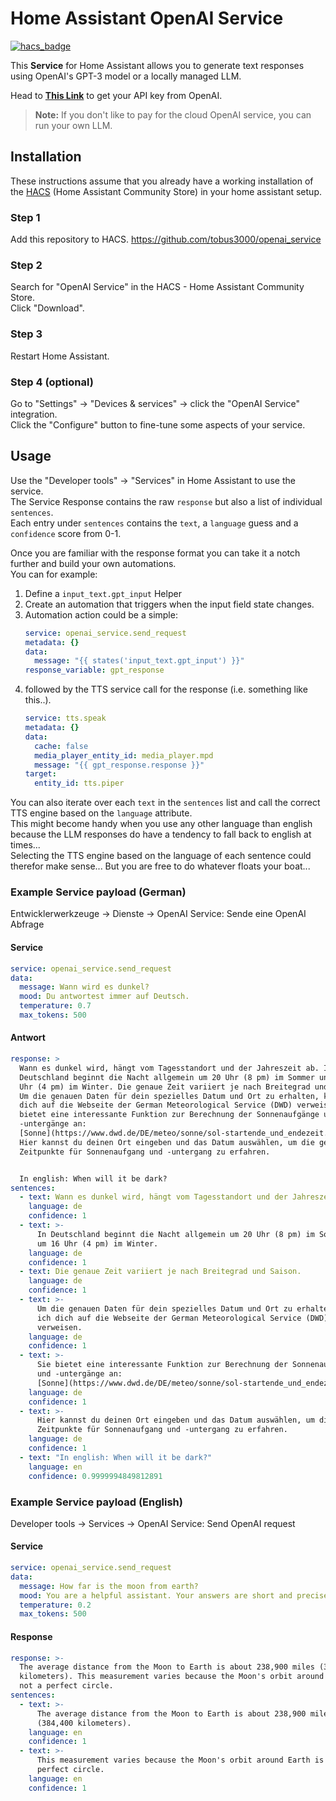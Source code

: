 # Home Assistant OpenAI Service

[![hacs_badge](https://img.shields.io/badge/HACS-Default-orange.svg)](https://github.com/custom-components/hacs)

This **Service** for Home Assistant allows you to generate text responses using OpenAI's GPT-3 model or a locally managed LLM.

Head to **[This Link](https://platform.openai.com/account/api-keys)** to get your API key from OpenAI.
> **Note:** If you don't like to pay for the cloud OpenAI service, you can run your own LLM.

## Installation

These instructions assume that you already have a working installation of the [HACS](https://hacs.xyz/) (Home Assistant Community Store) in your home assistant setup.

### Step 1

Add this repository to HACS. https://github.com/tobus3000/openai_service

### Step 2

Search for "OpenAI Service" in the HACS - Home Assistant Community Store.  
Click "Download".

### Step 3

Restart Home Assistant.

### Step 4 (optional)

Go to "Settings" -> "Devices & services" -> click the "OpenAI Service" integration.  
Click the "Configure" button to fine-tune some aspects of your service.

## Usage

Use the "Developer tools" -> "Services" in Home Assistant to use the service.  
The Service Response contains the raw `response` but also a list of individual `sentences`.  
Each entry under `sentences` contains the `text`, a `language` guess and a `confidence` score from 0-1.  

Once you are familiar with the response format you can take it a notch further and build your own automations.  
You can for example:  
1. Define a `input_text.gpt_input` Helper
1. Create an automation that triggers when the input field state changes.
1. Automation action could be a simple:
    ```yaml
    service: openai_service.send_request
    metadata: {}
    data:
      message: "{{ states('input_text.gpt_input') }}"
    response_variable: gpt_response
    ```
1. followed by the TTS service call for the response (i.e. something like this..).
    ```yaml
    service: tts.speak
    metadata: {}
    data:
      cache: false
      media_player_entity_id: media_player.mpd
      message: "{{ gpt_response.response }}"
    target:
      entity_id: tts.piper
    ```
You can also iterate over each `text` in the `sentences` list and call the correct TTS engine based on the `language` attribute.  
This might become handy when you use any other language than english because the LLM responses do have a tendency to fall back to english at times...  
Selecting the TTS engine based on the language of each sentence could therefor make sense... But you are free to do whatever floats your boat...

### Example Service payload (German)

Entwicklerwerkzeuge -> Dienste -> OpenAI Service: Sende eine OpenAI Abfrage

#### Service

```yaml
service: openai_service.send_request
data:
  message: Wann wird es dunkel?
  mood: Du antwortest immer auf Deutsch.
  temperature: 0.7
  max_tokens: 500
```

#### Antwort

```yaml
response: >
  Wann es dunkel wird, hängt vom Tagesstandort und der Jahreszeit ab. In
  Deutschland beginnt die Nacht allgemein um 20 Uhr (8 pm) im Sommer und um 16
  Uhr (4 pm) im Winter. Die genaue Zeit variiert je nach Breitegrad und Saison.
  Um die genauen Daten für dein spezielles Datum und Ort zu erhalten, kann ich
  dich auf die Webseite der German Meteorological Service (DWD) verweisen. Sie
  bietet eine interessante Funktion zur Berechnung der Sonnenaufgänge und
  -untergänge an:
  [Sonne](https://www.dwd.de/DE/meteo/sonne/sol-startende_und_endezeit.html).
  Hier kannst du deinen Ort eingeben und das Datum auswählen, um die genauen
  Zeitpunkte für Sonnenaufgang und -untergang zu erfahren.


  In english: When will it be dark?
sentences:
  - text: Wann es dunkel wird, hängt vom Tagesstandort und der Jahreszeit ab.
    language: de
    confidence: 1
  - text: >-
      In Deutschland beginnt die Nacht allgemein um 20 Uhr (8 pm) im Sommer und
      um 16 Uhr (4 pm) im Winter.
    language: de
    confidence: 1
  - text: Die genaue Zeit variiert je nach Breitegrad und Saison.
    language: de
    confidence: 1
  - text: >-
      Um die genauen Daten für dein spezielles Datum und Ort zu erhalten, kann
      ich dich auf die Webseite der German Meteorological Service (DWD)
      verweisen.
    language: de
    confidence: 1
  - text: >-
      Sie bietet eine interessante Funktion zur Berechnung der Sonnenaufgänge
      und -untergänge an:
      [Sonne](https://www.dwd.de/DE/meteo/sonne/sol-startende_und_endezeit.html).
    language: de
    confidence: 1
  - text: >-
      Hier kannst du deinen Ort eingeben und das Datum auswählen, um die genauen
      Zeitpunkte für Sonnenaufgang und -untergang zu erfahren.
    language: de
    confidence: 1
  - text: "In english: When will it be dark?"
    language: en
    confidence: 0.9999994849812891
```

### Example Service payload (English)

Developer tools -> Services -> OpenAI Service: Send OpenAI request

#### Service

```yaml
service: openai_service.send_request
data:
  message: How far is the moon from earth?
  mood: You are a helpful assistant. Your answers are short and precise.
  temperature: 0.2
  max_tokens: 500
```

#### Response

```yaml
response: >-
  The average distance from the Moon to Earth is about 238,900 miles (384,400
  kilometers). This measurement varies because the Moon's orbit around Earth is
  not a perfect circle.
sentences:
  - text: >-
      The average distance from the Moon to Earth is about 238,900 miles
      (384,400 kilometers).
    language: en
    confidence: 1
  - text: >-
      This measurement varies because the Moon's orbit around Earth is not a
      perfect circle.
    language: en
    confidence: 1
```